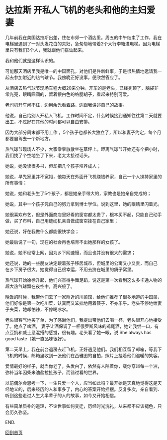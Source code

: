 # 达拉斯 开私人飞机的老头和他的主妇爱妻

几年前我在美国达拉斯出差，住在市郊一个酒店里。周五的中午结束了工作，我在电梯里遇到了一对头发花白的夫妇，急匆匆地带着2个大行李箱进电梯。因为电梯里只有我们3个人，我就跟他们搭讪起来。

我和他们就是这样认识的。

可能那天酒店里我是唯一的中国面孔，对他们是件新鲜事，于是很热情地邀请我一起去参加附近的热气球节。我傍晚正好没事，便欣然答应了。

从酒店去热气球节现场车程大概20来分钟。开车的是老头，已经秃顶了，脑袋非常光亮，眼睛圆圆的，留着银白色的络腮胡子，看起来特别可爱。

老司机开车闲不住，边用余光看着路，边跟我讲述自己的故事。

他说，自己给别人开私人飞机，工作时间不定，什么时候接到通知往往第二天就要出工，不过好在其他的时间都可以自由安排。

因为大部分周末都不用工作 ，5个孩子也都长大独立了，所以和妻子约定，每个月都要自驾去一个新地方。

热气球节现场人不少，大家零零散散坐在草坪上。距离气球节开始还有个把小时，我们找了个空地坐了下来，老太太接过话头。

她说，她没读很多书，但却把几个孩子培养成人；

她说，早先家里并不宽裕，他每天在外面开飞机赚钱养家，自己一个人操持家里的所有事情；

她说，她和老头生了5个孩子，都是她亲手带大的，家教也是她亲自完成的；

她说，其中一个孩子凭自己的努力拿到博士学位。说到这里，她的眼睛里闪着光。

她很喜欢布艺，但是外面商店里好看的窗帘都太贵了，根本买不起，只能自己动手做，买了布料，自己用缝纫机亲自做成窗帘挂在自己家里；

她还说，好在我做什么都能很快学会；

她最后说了一句，现在的社会再也培育不出她那样的女孩了。
 
她说，她不经常上网，因为乡下网速慢，而且也并没有很大的需求；

她还说，她的一些朋友决定跟着孩子移居城市，但城里的公寓又小又贵，而自己
在乡下房子很大。她觉得自己很幸运，不用去挤在城里的鸽子窝里。

热气球开始徐徐升起，他们兴奋得手舞足蹈，说这是第一次看到这么多卡通人物的超大热气球飘在夜空中，高兴极了。

晚饭的时候，我带他们去了一家附近的川菜馆，给他们推荐了很多地道的中国菜，他们好像是第一次吃川菜，认真而又笨拙地用着筷子，不亦乐乎。老头不停地给妻子夹菜，她却怕辣，不停喝冰水。

老头很客气地买了单，为了感谢他们，我提出带他们去喝一杯，老头很开心地接受了。他点了啤酒， 妻子让酒保调了一杯俄罗斯风味的鸡尾酒，她让我尝一口，有点豆奶和威士忌混搭的感觉，很有趣。老头看了她一眼，说 She always has good taste（她一直品味很好）。

第二天早上，我在前台退房去赶飞机，正好遇见他们。我们相互留了邮箱，等我下飞机的时候，邮箱里收到一张他们在西雅图的自拍，照片上挂着他们温暖的笑容。

爱情最好的样子，就当你老了，头发白了，依然有人陪着你，载你穿越每一个洲，弥补当年因柴米油盐拉扯孩子，而错过看的世界。

以前偶尔会思考一下，一生只爱一个人，应当如此吗？最开始是天真地觉得这是天经地义的，后来经历的人和事多了，内心的答案开始摇摆。反复多次，亲自看到、听到这些走过人生大半辈子的人的故事，如今又开始相信。

有些简单质朴的道理，不论世事如何变迁，历经时光洗礼，从来都不应该褪色，只会历久弥坚。

END.



<a href="https://github.com/AislinnChen/SuperYouth/blob/main/%E9%A6%96%E9%A1%B5.md">回到首页</a>



